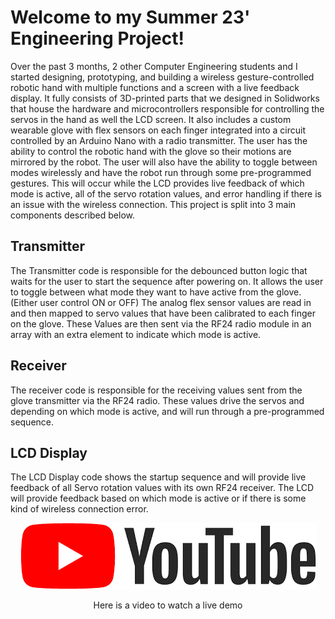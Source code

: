 # Welcome to my Summer 23' Engineering Project!
Over the past 3 months, 2 other Computer Engineering students and I started designing, prototyping, and building a wireless gesture-controlled robotic hand with multiple functions and a screen with a live feedback display. It fully consists of 3D-printed parts that we designed in Solidworks that house the hardware and microcontrollers responsible for controlling the servos in the hand as well the LCD screen. It also includes a custom wearable glove with flex sensors on each finger integrated into a circuit controlled by an Arduino Nano with a radio transmitter. The user has the ability to control the robotic hand with the glove so their motions are mirrored by the robot. The user will also have the ability to toggle between modes wirelessly and have the robot run through some pre-programmed gestures. This will occur while the LCD provides live feedback of which mode is active, all of the servo rotation values, and error handling if there is an issue with the wireless connection.
This project is split into 3 main components described below.

## Transmitter
The Transmitter code is responsible for the debounced button logic that waits for the user to start the sequence after powering on. It allows the user to toggle between what mode they want to have active from the glove. (Either user control ON or OFF)
The analog flex sensor values are read in and then mapped to servo values that have been calibrated to each finger on the glove. 
These Values are then sent via the RF24 radio module in an array with an extra element to indicate which mode is active.

## Receiver
The receiver code is responsible for the receiving values sent from the glove transmitter via the RF24 radio. These values drive the servos and depending on which mode is active, and will run through a pre-programmed sequence.

## LCD Display
The LCD Display code shows the startup sequence and will provide live feedback of all Servo rotation values with its own RF24 receiver. The LCD will provide feedback based on which mode is active or if there is some kind of wireless connection error.

<p align="center">
  <a href="https://youtube.com/shorts/nZMyS09LJu8?feature=share" target="_blank">
    <img src="download.png" alt="Watch the video" />
  </a>
</p>

<p align="center">Here is a video to watch a live demo </p>
